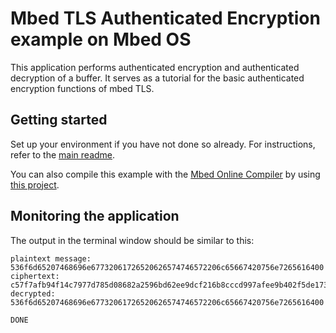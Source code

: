 # Mbed TLS Authenticated Encryption example on Mbed OS

This application performs authenticated encryption and authenticated decryption of a buffer. It serves as a tutorial for the basic authenticated encryption functions of mbed TLS.

## Getting started

Set up your environment if you have not done so already. For instructions, refer to the [main readme](../README.md).

You can also compile this example with the [Mbed Online Compiler](https://os.mbed.com/compiler/) by using [this project](https://os.mbed.com/teams/mbed-os-examples/code/mbed-os-example-tls-authcrypt).

## Monitoring the application

The output in the terminal window should be similar to this:

```
plaintext message: 536f6d65207468696e67732061726520626574746572206c65667420756e7265616400
ciphertext: c57f7afb94f14c7977d785d08682a2596bd62ee9dcf216b8cccd997afee9b402f5de1739e8e6467aa363749ef39392e5c66622b01c7203ec0a3d14
decrypted: 536f6d65207468696e67732061726520626574746572206c65667420756e7265616400

DONE
```
